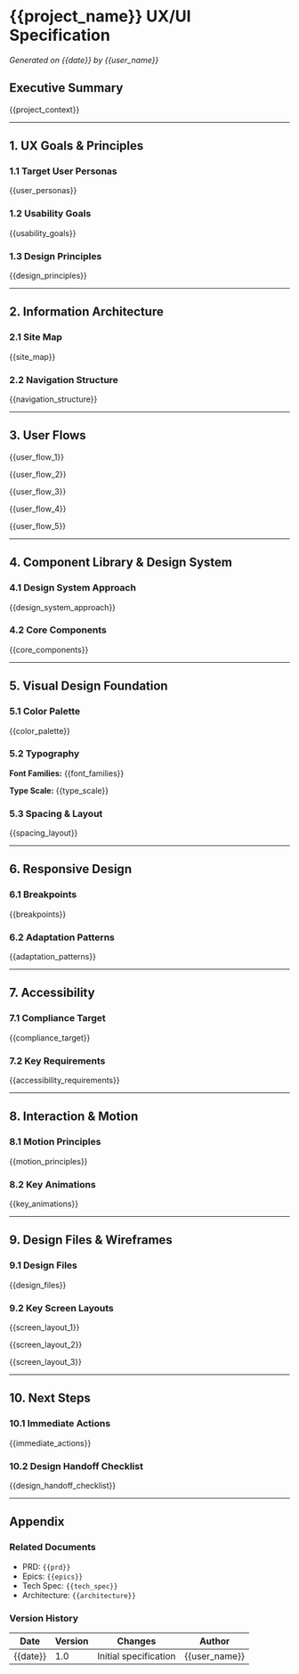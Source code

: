 # {{project_name}} UX/UI Specification

_Generated on {{date}} by {{user_name}}_

## Executive Summary

{{project_context}}

---

## 1. UX Goals & Principles

### 1.1 Target User Personas

{{user_personas}}

### 1.2 Usability Goals

{{usability_goals}}

### 1.3 Design Principles

{{design_principles}}

---

## 2. Information Architecture

### 2.1 Site Map

{{site_map}}

### 2.2 Navigation Structure

{{navigation_structure}}

---

## 3. User Flows

{{user_flow_1}}

{{user_flow_2}}

{{user_flow_3}}

{{user_flow_4}}

{{user_flow_5}}

---

## 4. Component Library & Design System

### 4.1 Design System Approach

{{design_system_approach}}

### 4.2 Core Components

{{core_components}}

---

## 5. Visual Design Foundation

### 5.1 Color Palette

{{color_palette}}

### 5.2 Typography

**Font Families:**
{{font_families}}

**Type Scale:**
{{type_scale}}

### 5.3 Spacing & Layout

{{spacing_layout}}

---

## 6. Responsive Design

### 6.1 Breakpoints

{{breakpoints}}

### 6.2 Adaptation Patterns

{{adaptation_patterns}}

---

## 7. Accessibility

### 7.1 Compliance Target

{{compliance_target}}

### 7.2 Key Requirements

{{accessibility_requirements}}

---

## 8. Interaction & Motion

### 8.1 Motion Principles

{{motion_principles}}

### 8.2 Key Animations

{{key_animations}}

---

## 9. Design Files & Wireframes

### 9.1 Design Files

{{design_files}}

### 9.2 Key Screen Layouts

{{screen_layout_1}}

{{screen_layout_2}}

{{screen_layout_3}}

---

## 10. Next Steps

### 10.1 Immediate Actions

{{immediate_actions}}

### 10.2 Design Handoff Checklist

{{design_handoff_checklist}}

---

## Appendix

### Related Documents

- PRD: `{{prd}}`
- Epics: `{{epics}}`
- Tech Spec: `{{tech_spec}}`
- Architecture: `{{architecture}}`

### Version History

| Date     | Version | Changes               | Author        |
| -------- | ------- | --------------------- | ------------- |
| {{date}} | 1.0     | Initial specification | {{user_name}} |
